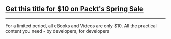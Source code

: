 ## [Get this title for $10 on Packt's Spring Sale](https://www.packt.com/B14220?utm_source=github&utm_medium=packt-github-repo&utm_campaign=spring_10_dollar_2022)
-----
For a limited period, all eBooks and Videos are only $10. All the practical content you need \- by developers, for developers

